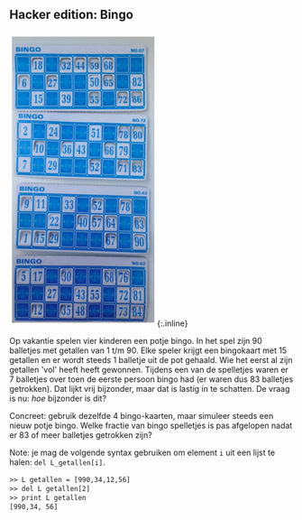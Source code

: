 ## Hacker edition: Bingo

![Bingo voorbeeld](bingo.png){:.inline}  

Op vakantie spelen vier kinderen een potje bingo. In het spel zijn 90 balletjes met getallen van 1 t/m 90. Elke speler krijgt een
bingokaart met 15 getallen en er wordt steeds 1 balletje uit de pot gehaald. Wie het eerst al zijn getallen 'vol' heeft heeft gewonnen.
Tijdens een van de spelletjes waren er 7 balletjes over toen de eerste persoon bingo had (er waren dus 83 balletjes getrokken). Dat lijkt
vrij bijzonder, maar dat is lastig in te schatten. De vraag is nu: *hoe* bijzonder is dit?

Concreet: gebruik dezelfde 4 bingo-kaarten, maar simuleer steeds een nieuw potje bingo. Welke fractie van bingo spelletjes is pas afgelopen nadat er 83 of meer balletjes getrokken zijn?

Note: je mag de volgende syntax gebruiken om element `i` uit een lijst te halen: `del L_getallen[i]`.

	>> L getallen = [990,34,12,56]
	>> del L getallen[2]
	>> print L getallen
	[990,34, 56]
